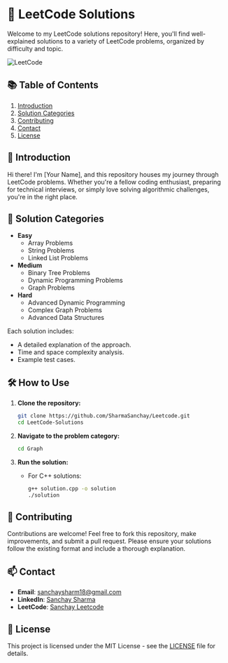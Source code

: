 # 🏅 LeetCode Solutions

Welcome to my LeetCode solutions repository! Here, you'll find well-explained solutions to a variety of LeetCode problems, organized by difficulty and topic.

![LeetCode](https://leetcode.com/static/images/LeetCode_Sharing.png)

## 📚 Table of Contents

1. [Introduction](#introduction)
2. [Solution Categories](#solution-categories)
3. [Contributing](#contributing)
4. [Contact](#contact)
5. [License](#license)

## 🌟 Introduction

Hi there! I'm [Your Name], and this repository houses my journey through LeetCode problems. Whether you're a fellow coding enthusiast, preparing for technical interviews, or simply love solving algorithmic challenges, you're in the right place.

## 📂 Solution Categories

- **Easy**
  - Array Problems
  - String Problems
  - Linked List Problems
- **Medium**
  - Binary Tree Problems
  - Dynamic Programming Problems
  - Graph Problems
- **Hard**
  - Advanced Dynamic Programming
  - Complex Graph Problems
  - Advanced Data Structures

Each solution includes:
- A detailed explanation of the approach.
- Time and space complexity analysis.
- Example test cases.

## 🛠️ How to Use

1. **Clone the repository:**
    ```bash
    git clone https://github.com/SharmaSanchay/Leetcode.git
    cd LeetCode-Solutions
    ```

2. **Navigate to the problem category:**
    ```bash
    cd Graph
    ```

3. **Run the solution:**
    - For C++ solutions:
        ```bash
        g++ solution.cpp -o solution
        ./solution
        ```

## 🤝 Contributing

Contributions are welcome! Feel free to fork this repository, make improvements, and submit a pull request. Please ensure your solutions follow the existing format and include a thorough explanation.

## 📫 Contact

- **Email**: sanchaysharm18@gmail.com
- **LinkedIn**: [Sanchay Sharma](www.linkedin.com/in/sanchay-sharma-699257231)
- **LeetCode**: [Sanchay Leetcode]()

## 📝 License

This project is licensed under the MIT License - see the [LICENSE](LICENSE) file for details.
